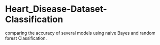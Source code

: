 # Heart_Disease-Dataset-Classification
comparing the accuracy of several models using naive Bayes and random forest Classification.
